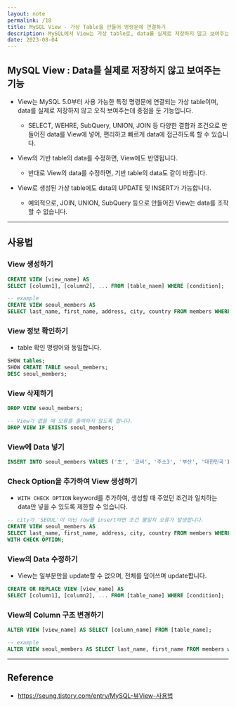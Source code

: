 ```yaml
---
layout: note
permalink: /18
title: MySQL View - 가상 Table을 만들어 명령문에 연결하기
description: MySQL에서 View는 가상 table로, data를 실제로 저장하지 않고 보여주는데 중점을 둔 기능입니다.
date: 2023-08-04
---
```



## MySQL View : Data를 실제로 저장하지 않고 보여주는 기능

- View는 MySQL 5.0부터 사용 가능한 특정 명령문에 연결되는 가상 table이며, data를 실제로 저장하지 않고 오직 보여주는데 중점을 둔 기능입니다.
    - SELECT, WEHRE, SubQuery, UNION, JOIN 등 다양한 결합과 조건으로 만들어진 data를 View에 넣어, 편리하고 빠르게 data에 접근하도록 할 수 있습니다.

- View의 기반 table의 data를 수정하면, View에도 반영됩니다.
    - 반대로 View의 data를 수정하면, 기반 table의 data도 같이 바뀝니다.

- View로 생성된 가상 table에도 data의 UPDATE 및 INSERT가 가능합니다.
    - 예외적으로, JOIN, UNION, SubQuery 등으로 만들어진 View는 data를 조작할 수 없습니다.


---


## 사용법


### View 생성하기

```sql
CREATE VIEW [view_name] AS
SELECT [column1], [column2], ... FROM [table_naem] WHERE [condition];

-- example
CREATE VIEW seoul_members AS
SELECT last_name, first_name, address, city, country FROM members WHERE city = 'SEOUL';
```


### View 정보 확인하기

- table 확인 명령어와 동일합니다.

```sql
SHOW tables;
SHOW CREATE TABLE seoul_members;
DESC seoul_members;
```


### View 삭제하기

```sql
DROP VIEW seoul_members;

-- View가 없을 때 오류를 출력하지 않도록 합니다.
DROP VIEW IF EXISTS seoul_members;
```


### View에 Data 넣기

```sql
INSERT INTO seoul_members VAlUES ('초', '코비', '주소3', '부산', '대한민국');
```


### Check Option을 추가하여 View 생성하기

- `WITH CHECK OPTION` keyword를 추가하여, 생성할 때 주었던 조건과 일치하는 data만 넣을 수 있도록 제한할 수 있습니다.
    
```sql
-- city가 'SEOUL'이 아닌 row를 insert하면 조건 불일치 오류가 발생합니다.
CREATE VIEW seoul_members AS
SELECT last_name, first_name, address, city, country FROM members WHERE city = 'SEOUL'
WITH CHECK OPTION;
```


### View의 Data 수정하기

- View는 일부분만을 update할 수 없으며, 전체를 덮어쓰며 update합니다.

```sql
CREATE OR REPLACE VIEW [view_name] AS
SELECT [column1], [column2], ... FROM [table_name] WHERE [condition];
```


### View의 Column 구조 변경하기

```sql
ALTER VIEW [view_name] AS SELECT [column_name] FROM [table_name];

-- example
ALTER VIEW seoul_members AS SELECT last_name, first_name FROM members where city = 'SEOUL';
```


---


## Reference

- <https://seung.tistory.com/entry/MySQL-뷰View-사용법>